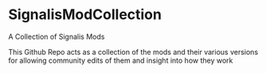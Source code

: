 # SignalisModCollection
A Collection of Signalis Mods

This Github Repo acts as a collection of the mods and their various versions for allowing community edits of them and insight into how they work
